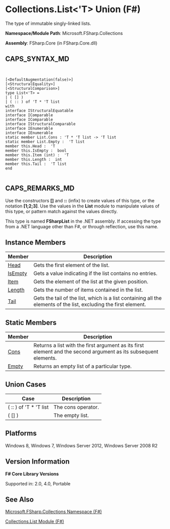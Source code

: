 # Collections.List<'T> Union (F#)

The type of immutable singly-linked lists.

**Namespace/Module Path**: Microsoft.FSharp.Collections

**Assembly**: FSharp.Core (in FSharp.Core.dll)


## CAPS_SYNTAX_MD



```


[<DefaultAugmentation(false)>]
[<StructuralEquality>]
[<StructuralComparison>]
type List<'T> =
| ( [] )
| ( :: ) of 'T * 'T list
with
interface IStructuralEquatable
interface IComparable
interface IComparable
interface IStructuralComparable
interface IEnumerable
interface IEnumerable
static member List.Cons : 'T * 'T list -> 'T list
static member List.Empty :  'T list
member this.Head :  'T
member this.IsEmpty :  bool
member this.Item (int) :  'T
member this.Length :  int
member this.Tail :  'T list
end


```



## CAPS_REMARKS_MD
Use the constructors **[]** and **::** (infix) to create values of this type, or the notation **[1;2;3]**. Use the values in the **List** module to manipulate values of this type, or pattern match against the values directly.

This type is named **FSharpList** in the .NET assembly. If accessing the type from a .NET language other than F#, or through reflection, use this name.


## Instance Members


|Member|Description|
|------|-----------|
|[Head](http://msdn.microsoft.com/en-us/library/5f9414fd-6bdb-470a-8b72-40016db30740)|Gets the first element of the list.|
|[IsEmpty](http://msdn.microsoft.com/en-us/library/3ba087b2-2fc2-406d-b10a-cff6a19322da)|Gets a value indicating if the list contains no entries.|
|[Item](http://msdn.microsoft.com/en-us/library/bdb2553a-0e54-4ff8-baed-ab1aac8f5dae)|Gets the element of the list at the given position.|
|[Length](http://msdn.microsoft.com/en-us/library/25f715c8-9daa-4c4d-a6c7-26772f9dab4d)|Gets the number of items contained in the list.|
|[Tail](http://msdn.microsoft.com/en-us/library/2a6f8eb9-dc32-41aa-8b62-2baffaface91)|Gets the tail of the list, which is a list containing all the elements of the list, excluding the first element.|

## Static Members


|Member|Description|
|------|-----------|
|[Cons](http://msdn.microsoft.com/en-us/library/73ae40fd-3f79-4437-b2c5-5b1570e73713)|Returns a list with the first argument as its first element and the second argument as its subsequent elements.|
|[Empty](http://msdn.microsoft.com/en-us/library/44406ecb-1918-4d32-b32a-ca1f69840386)|Returns an empty list of a particular type.|

## Union Cases


|Case|Description|
|----|-----------|
|( :: ) of 'T &#42; 'T list|The cons operator.|
|( [] )|The empty list.|

## Platforms
Windows 8, Windows 7, Windows Server 2012, Windows Server 2008 R2


## Version Information
**F# Core Library Versions**

Supported in: 2.0, 4.0, Portable




## See Also
[Microsoft.FSharp.Collections Namespace &#40;F&#35;&#41;](Microsoft.FSharp.Collections+Namespace+%28F%23%29.md)

[Collections.List Module &#40;F&#35;&#41;](Collections.List+Module+%28F%23%29.md)

